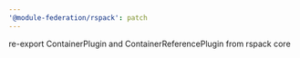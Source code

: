 ```yaml
---
'@module-federation/rspack': patch
---
```


re-export ContainerPlugin and ContainerReferencePlugin from rspack core
